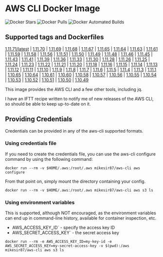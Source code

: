 # AWS CLI Docker Image

![Docker Stars](https://img.shields.io/docker/stars/mikesir87/aws-cli.svg)
![Docker Pulls](https://img.shields.io/docker/pulls/mikesir87/aws-cli.svg)
![Docker Automated Builds](http://img.shields.io/docker/automated/mikesir87/aws-cli.svg)

## Supported tags and Dockerfiles

[1.11.71/latest](https://github.com/mikesir87/aws-cli-docker/blob/1.11.71/Dockerfile) |
[1.11.70](https://github.com/mikesir87/aws-cli-docker/blob/1.11.70/Dockerfile) |
[1.11.69](https://github.com/mikesir87/aws-cli-docker/blob/1.11.69/Dockerfile) |
[1.11.68](https://github.com/mikesir87/aws-cli-docker/blob/1.11.68/Dockerfile) |
[1.11.67](https://github.com/mikesir87/aws-cli-docker/blob/1.11.67/Dockerfile) |
[1.11.65](https://github.com/mikesir87/aws-cli-docker/blob/1.11.65/Dockerfile) |
[1.11.64](https://github.com/mikesir87/aws-cli-docker/blob/1.11.64/Dockerfile) |
[1.11.63](https://github.com/mikesir87/aws-cli-docker/blob/1.11.63/Dockerfile) |
[1.11.61](https://github.com/mikesir87/aws-cli-docker/blob/1.11.61/Dockerfile) |
[1.11.59](https://github.com/mikesir87/aws-cli-docker/blob/1.11.59/Dockerfile) |
[1.11.58](https://github.com/mikesir87/aws-cli-docker/blob/1.11.58/Dockerfile) |
[1.11.56](https://github.com/mikesir87/aws-cli-docker/blob/1.11.56/Dockerfile) |
[1.11.51](https://github.com/mikesir87/aws-cli-docker/blob/1.11.51/Dockerfile) |
[1.11.50](https://github.com/mikesir87/aws-cli-docker/blob/1.11.50/Dockerfile) |
[1.11.49](https://github.com/mikesir87/aws-cli-docker/blob/1.11.49/Dockerfile) |
[1.11.48](https://github.com/mikesir87/aws-cli-docker/blob/1.11.48/Dockerfile) |
[1.11.46](https://github.com/mikesir87/aws-cli-docker/blob/1.11.46/Dockerfile) |
[1.11.45](https://github.com/mikesir87/aws-cli-docker/blob/1.11.45/Dockerfile) |
[1.11.43](https://github.com/mikesir87/aws-cli-docker/blob/1.11.43/Dockerfile) |
[1.11.41](https://github.com/mikesir87/aws-cli-docker/blob/1.11.41/Dockerfile) |
[1.11.39](https://github.com/mikesir87/aws-cli-docker/blob/1.11.39/Dockerfile) |
[1.11.36](https://github.com/mikesir87/aws-cli-docker/blob/1.11.36/Dockerfile) |
[1.11.33](https://github.com/mikesir87/aws-cli-docker/blob/1.11.33/Dockerfile) |
[1.11.30](https://github.com/mikesir87/aws-cli-docker/blob/1.11.30/Dockerfile) |
[1.11.28](https://github.com/mikesir87/aws-cli-docker/blob/1.11.28/Dockerfile) |
[1.11.26](https://github.com/mikesir87/aws-cli-docker/blob/1.11.26/Dockerfile) |
[1.11.25](https://github.com/mikesir87/aws-cli-docker/blob/1.11.25/Dockerfile) |
[1.11.24](https://github.com/mikesir87/aws-cli-docker/blob/1.11.24/Dockerfile) |
[1.11.23](https://github.com/mikesir87/aws-cli-docker/blob/1.11.23/Dockerfile) |
[1.11.22](https://github.com/mikesir87/aws-cli-docker/blob/1.11.22/Dockerfile) |
[1.11.21](https://github.com/mikesir87/aws-cli-docker/blob/1.11.21/Dockerfile) |
[1.11.20](https://github.com/mikesir87/aws-cli-docker/blob/1.11.20/Dockerfile) |
[1.11.18](https://github.com/mikesir87/aws-cli-docker/blob/1.11.18/Dockerfile) |
[1.11.16](https://github.com/mikesir87/aws-cli-docker/blob/1.11.16/Dockerfile) |
[1.11.15](https://github.com/mikesir87/aws-cli-docker/blob/1.11.15/Dockerfile) |
[1.11.14](https://github.com/mikesir87/aws-cli-docker/blob/1.11.14/Dockerfile) |
[1.11.13](https://github.com/mikesir87/aws-cli-docker/blob/1.11.13/Dockerfile) |
[1.11.12](https://github.com/mikesir87/aws-cli-docker/blob/1.11.12/Dockerfile) |
[1.11.11](https://github.com/mikesir87/aws-cli-docker/blob/1.11.11/Dockerfile) |
[1.11.10](https://github.com/mikesir87/aws-cli-docker/blob/1.11.10/Dockerfile) |
[1.11.9](https://github.com/mikesir87/aws-cli-docker/blob/1.11.9/Dockerfile) |
[1.11.8](https://github.com/mikesir87/aws-cli-docker/blob/1.11.8/Dockerfile) |
[1.11.7](https://github.com/mikesir87/aws-cli-docker/blob/1.11.7/Dockerfile) |
[1.11.6](https://github.com/mikesir87/aws-cli-docker/blob/1.11.6/Dockerfile) |
[1.11.5](https://github.com/mikesir87/aws-cli-docker/blob/1.11.5/Dockerfile) |
[1.11.4](https://github.com/mikesir87/aws-cli-docker/blob/1.11.4/Dockerfile) |
[1.11.3](https://github.com/mikesir87/aws-cli-docker/blob/1.11.3/Dockerfile) |
[1.11.1](https://github.com/mikesir87/aws-cli-docker/blob/1.11.1/Dockerfile) |
[1.10.65](https://github.com/mikesir87/aws-cli-docker/blob/1.10.65/Dockerfile) |
[1.10.64](https://github.com/mikesir87/aws-cli-docker/blob/1.10.64/Dockerfile) |
[1.10.61](https://github.com/mikesir87/aws-cli-docker/blob/1.10.61/Dockerfile) |
[1.10.60](https://github.com/mikesir87/aws-cli-docker/blob/1.10.60/Dockerfile) |
[1.10.58](https://github.com/mikesir87/aws-cli-docker/blob/1.10.58/Dockerfile) |
[1.10.57](https://github.com/mikesir87/aws-cli-docker/blob/1.10.57/Dockerfile) |
[1.10.56](https://github.com/mikesir87/aws-cli-docker/blob/1.10.56/Dockerfile) |
[1.10.55](https://github.com/mikesir87/aws-cli-docker/blob/1.10.55/Dockerfile) |
[1.10.54](https://github.com/mikesir87/aws-cli-docker/blob/1.10.54/Dockerfile) |
[1.10.53](https://github.com/mikesir87/aws-cli-docker/blob/1.10.53/Dockerfile) |
[1.10.52](https://github.com/mikesir87/aws-cli-docker/blob/1.10.52/Dockerfile) |
[1.10.51](https://github.com/mikesir87/aws-cli-docker/blob/1.10.51/Dockerfile) |
[1.10.50](https://github.com/mikesir87/aws-cli-docker/blob/1.10.50/Dockerfile) |
[1.10.49](https://github.com/mikesir87/aws-cli-docker/blob/1.10.49/Dockerfile)

This image provides the AWS CLI and a few other tools, including jq.

I have an IFTT recipe written to notify me of new releases of the AWS CLI, so should be able to keep up-to-date on it.

## Providing Credentials

Credentials can be provided in any of the aws-cli supported formats.

### Using credentials file

If you need to create the credentials file, you can use the aws-cli configure command by using the following command:

```
docker run --rm -v $HOME/.aws:/root/.aws mikesir87/aws-cli aws configure
```

From that point on, simply mount the directory containing your config.

```
docker run --rm -v $HOME/.aws:/root/.aws mikesir87/aws-cli aws s3 ls
```

### Using environment variables

This is supported, although NOT encouraged, as the environment variables can end up in command-line history, available for container inspection, etc.

- AWS_ACCESS_KEY_ID` - specify the access key ID
- AWS_SECRET_ACCESS_KEY` - the secret access key

```
docker run --rm -e AWS_ACCESS_KEY_ID=my-key-id -e AWS_SECRET_ACCESS_KEY=my-secret-access-key -v $(pwd):/aws mikesir87/aws-cli aws s3 ls 
```


